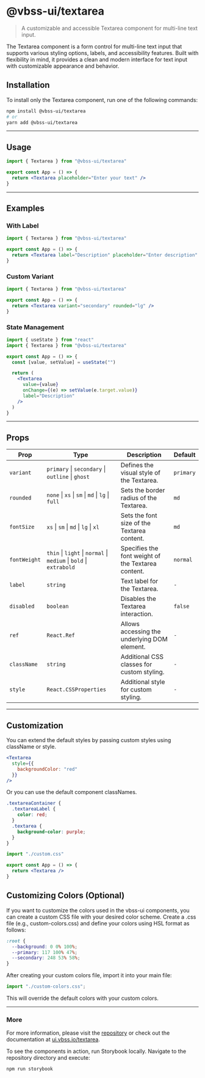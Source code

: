 # @vbss-ui/textarea

> A customizable and accessible Textarea component for multi-line text input.

The Textarea component is a form control for multi-line text input that supports various styling options, labels, and accessibility features. Built with flexibility in mind, it provides a clean and modern interface for text input with customizable appearance and behavior.

## **Installation**

To install only the Textarea component, run one of the following commands:

```bash
npm install @vbss-ui/textarea
# or
yarn add @vbss-ui/textarea
```

---

## **Usage**

```jsx
import { Textarea } from "@vbss-ui/textarea"

export const App = () => {
  return <Textarea placeholder="Enter your text" />
}
```

---

## **Examples**

### With Label

```jsx
import { Textarea } from "@vbss-ui/textarea"

export const App = () => {
  return <Textarea label="Description" placeholder="Enter description" />
}
```

### Custom Variant

```jsx
import { Textarea } from "@vbss-ui/textarea"

export const App = () => {
  return <Textarea variant="secondary" rounded="lg" />
}
```

### State Management

```jsx
import { useState } from "react"
import { Textarea } from "@vbss-ui/textarea"

export const App = () => {
  const [value, setValue] = useState("")

  return (
    <Textarea
      value={value}
      onChange={(e) => setValue(e.target.value)}
      label="Description"
    />
  )
}
```

---

## **Props**

| Prop         | Type                                                                             | Description                                           | Default   |
|--------------|----------------------------------------------------------------------------------|-------------------------------------------------------|-----------|
| `variant`    | `primary` \| `secondary` \| `outline` \| `ghost`                                 | Defines the visual style of the Textarea.             | `primary` |
| `rounded`    | `none` \| `xs` \| `sm` \| `md` \| `lg` \| `full`                                 | Sets the border radius of the Textarea.               | `md`      |
| `fontSize`   | `xs` \| `sm` \| `md` \| `lg` \| `xl`                                             | Sets the font size of the Textarea content.           | `md`      |
| `fontWeight` | `thin` \| `light` \| `normal` \| `medium` \| `bold` \| `extrabold`               | Specifies the font weight of the Textarea content.    | `normal`  |
| `label`      | `string`                                                                         | Text label for the Textarea.                          | `-`       |
| `disabled`   | `boolean`                                                                        | Disables the Textarea interaction.                    | `false`   |
| `ref`        | `React.Ref`                                                                      | Allows accessing the underlying DOM element.          | `-`       |
| `className`  | `string`                                                                         | Additional CSS classes for custom styling.            | `-`       |
| `style`      | `React.CSSProperties`                                                            | Additional style for custom styling.                  | `-`       |

---

## **Customization**

You can extend the default styles by passing custom styles using className or style.

```jsx
<Textarea
  style={{
    backgroundColor: "red"
  }}
/>
```

Or you can use the default component classNames.

```css
.textareaContainer {
  .textareaLabel {
    color: red;
  }
  .textarea {
    background-color: purple;
  }
}
```

```jsx
import "./custom.css"

export const App = () => {
  return <Textarea />
}
```

## **Customizing Colors (Optional)**

If you want to customize the colors used in the vbss-ui components, you can create a custom CSS file with your desired color scheme. Create a .css file (e.g., custom-colors.css) and define your colors using HSL format as follows:

```css
:root {
  --background: 0 0% 100%;
  --primary: 117 100% 47%;
  --secondary: 248 53% 58%;
}
```

After creating your custom colors file, import it into your main file:

```js
import "./custom-colors.css";
```

This will override the default colors with your custom colors.

---

### **More**

For more information, please visit the [repository](https://github.com/vbss-io/vbss-ui) or check out the documentation at [ui.vbss.io/textarea](https://ui.vbss.io/textarea).  

To see the components in action, run Storybook locally. Navigate to the repository directory and execute:  

```bash
npm run storybook
```
